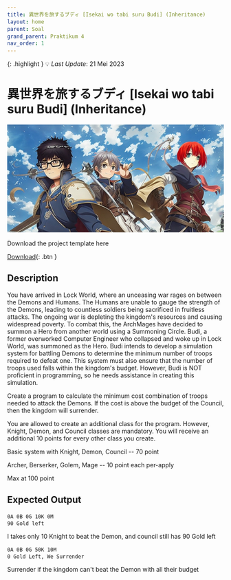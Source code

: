 ```yaml
---
title: 異世界を旅するブディ [Isekai wo tabi suru Budi] (Inheritance)
layout: home
parent: Soal
grand_parent: Praktikum 4
nav_order: 1
---
```


{: .highlight }
💡 _Last Update_: 21 Mei 2023

# 異世界を旅するブディ [Isekai wo tabi suru Budi] (Inheritance)

![](../../images/isekai.png)

Download the project template here

[Download](https://www.google.com){: .btn }

## Description

You have arrived in Lock World, where an unceasing war rages on between the Demons and Humans. The Humans are unable to gauge the strength of the Demons, leading to countless soldiers being sacrificed in fruitless attacks. The ongoing war is depleting the kingdom's resources and causing widespread poverty. To combat this, the ArchMages have decided to summon a Hero from another world using a Summoning Circle. Budi, a former overworked Computer Engineer who collapsed and woke up in Lock World, was summoned as the Hero. Budi intends to develop a simulation system for battling Demons to determine the minimum number of troops required to defeat one. This system must also ensure that the number of troops used falls within the kingdom's budget. However, Budi is NOT proficient in programming, so he needs assistance in creating this simulation.

Create a program to calculate the minimum cost combination of troops needed to attack the Demons. If the cost is above the budget of the Council, then the kingdom will surrender.

You are allowed to create an additional class for the program. However, Knight, Demon, and Council classes are mandatory. You will receive an additional 10 points for every other class you create.

Basic system with Knight, Demon, Council -- 70 point

Archer, Berserker, Golem, Mage -- 10 point each per-apply

Max at 100 point

## Expected Output

```
0A 0B 0G 10K 0M
90 Gold left
```

I takes only 10 Knight to beat the Demon, and council still has 90 Gold left

```
0A 0B 0G 50K 10M
0 Gold Left, We Surrender
```

Surrender if the kingdom can't beat the Demon with all their budget
